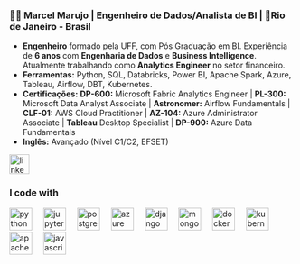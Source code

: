 <!-- ### Olá, pessoal! 👋 

<p align="left">  --> 
### 👨‍💻 Marcel Marujo | Engenheiro de Dados/Analista de BI | 📍Rio de Janeiro - Brasil

- **Engenheiro** formado pela UFF, com Pós Graduação em BI. Experiência de **6 anos** com **Engenharia de Dados** e **Business Intelligence**. Atualmente trabalhando como **Analytics Engineer** no setor financeiro.
- **Ferramentas:** Python, SQL, Databricks, Power BI, Apache Spark, Azure, Tableau, Airflow, DBT, Kubernetes.
- **Certificações:** **DP-600:** Microsoft Fabric Analytics Engineer | **PL-300:** Microsoft Data Analyst Associate | **Astronomer:** Airflow Fundamentals | **CLF-01:** AWS Cloud Practitioner | **AZ-104:** Azure Administrator Associate | **Tableau** Desktop Specialist | **DP-900:** Azure Data Fundamentals
- **Inglês:** Avançado (Nível C1/C2, EFSET)

<div align="left">
  <a href="https://www.linkedin.com/in/marcel-marujo/" target="_blank">
    <img src="https://img.shields.io/static/v1?message=LinkedIn&logo=linkedin&label=&color=0077B5&logoColor=white&labelColor=&style=for-the-badge" height="35" alt="linkedin logo"  />
  </a>
</div>

### I code with

<div align="left">
  <img src="https://cdn.jsdelivr.net/gh/devicons/devicon/icons/python/python-original.svg" height="40" alt="python logo" />
  <img width="12" />
  <img src="https://cdn.jsdelivr.net/gh/devicons/devicon/icons/jupyter/jupyter-original.svg" height="40" alt="jupyter logo" />
  <img width="12" />
  <img src="https://cdn.jsdelivr.net/gh/devicons/devicon/icons/postgresql/postgresql-original.svg" height="40" alt="postgresql logo" />
  <img width="12" />
  <img src="https://cdn.jsdelivr.net/gh/devicons/devicon/icons/azure/azure-original.svg" height="40" alt="azure logo" />
  <img width="12" />
  <img src="https://cdn.jsdelivr.net/gh/devicons/devicon/icons/django/django-plain.svg" height="40" alt="django logo" />
  <img width="12" />
  <img src="https://cdn.jsdelivr.net/gh/devicons/devicon/icons/mongodb/mongodb-original.svg" height="40" alt="mongodb logo" />
  <img width="12" />
  <img src="https://cdn.jsdelivr.net/gh/devicons/devicon/icons/docker/docker-original.svg" height="40" alt="docker logo" />
  <img width="12" />
  <img src="https://cdn.jsdelivr.net/gh/devicons/devicon/icons/kubernetes/kubernetes-plain.svg" height="40" alt="kubernetes logo" />
  <img width="12" />
  <img src="https://cdn.jsdelivr.net/gh/devicons/devicon/icons/apachekafka/apachekafka-original.svg" height="40" alt="apachekafka logo" />
  <img width="12" />
  <img src="https://cdn.jsdelivr.net/gh/devicons/devicon/icons/javascript/javascript-original.svg" height="40" alt="javascript logo" />
</div>


<!---
marcelmarujo/marcelmarujo is a ✨ special ✨ repository because its `README.md` (this file) appears on your GitHub profile.
You can click the Preview link to take a look at your changes.
--->
